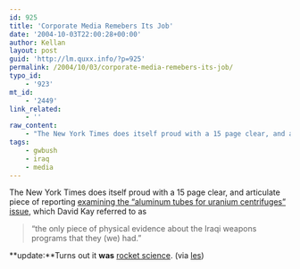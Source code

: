```yaml
---
id: 925
title: 'Corporate Media Remebers Its Job'
date: '2004-10-03T22:00:28+00:00'
author: Kellan
layout: post
guid: 'http://lm.quxx.info/?p=925'
permalink: /2004/10/03/corporate-media-remebers-its-job/
typo_id:
    - '923'
mt_id:
    - '2449'
link_related:
    - ''
raw_content:
    - "The New York Times does itself proud with a 15 page clear, and articulate piece of reporting <a href=\\\"http://www.nytimes.com/2004/10/03/international/middleeast/03tube.html?pagewanted=1&ei=5090&en=2e1cdcc5b66e0332&ex=1254456000&partner=rssuserland\\\">examining the \\\"aluminum tubes for uranium centrifuges\\\" issue</a>, which David Kay referred to as <blockquote>\\\"the only piece of physical evidence about the Iraqi weapons programs that they (we) had.\\\"</blockquote>\n<b>update:</b>Turns out it <b>was</b> <a href=\\\"http://itre.cis.upenn.edu/~myl/languagelog/archives/001521.html\\\">rocket science</a>. (via <a href=\\\"http://decafbad.com/\\\">les</a>)"
tags:
    - gwbush
    - iraq
    - media
---
```


The New York Times does itself proud with a 15 page clear, and articulate piece of reporting [examining the “aluminum tubes for uranium centrifuges” issue](http://www.nytimes.com/2004/10/03/international/middleeast/03tube.html?pagewanted=1&ei=5090&en=2e1cdcc5b66e0332&ex=1254456000&partner=rssuserland), which David Kay referred to as

> “the only piece of physical evidence about the Iraqi weapons programs that they (we) had.”

**update:**Turns out it **was** [rocket science](http://itre.cis.upenn.edu/~myl/languagelog/archives/001521.html). (via [les](http://decafbad.com/)) 